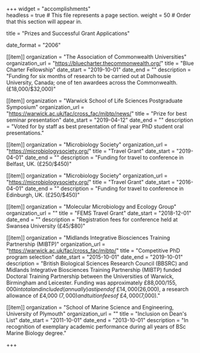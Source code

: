 +++
widget = "accomplishments"  
headless = true  # This file represents a page section.
weight = 50  # Order that this section will appear in.

title = "Prizes and Successful Grant Applications" 

date_format = "2006"

[[item]]
  organization = "The Association of Commonwealth Universities"
  organization_url = "https://bluecharter.thecommonwealth.org/"
  title = "Blue Charter Fellowship"
  date_start = "2019-10-01"
  date_end = ""
  description = "Funding for six months of research to be carried out at Dalhousie University, Canada; one of ten awardees across the Commonwealth. (£18,000/$32,000)"

[[item]]
  organization = "Warwick School of Life Sciences Postgraduate Symposium"
  organization_url = "https://warwick.ac.uk/fac/cross_fac/mibtp/news/"
  title = "Prize for best seminar presentation"
  date_start = "2019-04-12"
  date_end = ""
  description = "Voted for by staff as best presentation of final year PhD student oral presentations."

[[item]]
  organization = "Microbiology Society"
  organization_url = "https://microbiologysociety.org/"
  title = "Travel Grant"
  date_start = "2019-04-01"
  date_end = ""
  description = "Funding for travel to conference in Belfast, UK. (£250/$450)"

[[item]]
  organization = "Microbiology Society"
  organization_url = "https://microbiologysociety.org/"
  title = "Travel Grant"
  date_start = "2016-04-01"
  date_end = ""
  description = "Funding for travel to conference in Edinburgh, UK. (£250/$450)"

[[item]]
  organization = "Molecular Microbiology and Ecology Group"
  organization_url = ""
  title = "FEMS Travel Grant"
  date_start = "2018-12-01"
  date_end = ""
  description = "Registration fees for conference held at Swansea University (£45/$80)"

[[item]]
  organization = "Midlands Integrative Biosciences Training Partnership (MIBTP)"
  organization_url = "https://warwick.ac.uk/fac/cross_fac/mibtp/"
  title = "Competitive PhD program selection"
  date_start = "2015-10-01"
  date_end = "2019-10-01"
  description = "British Biological Sciences Research Council (BBSRC) and Midlands Integrative Biosciences Training Partnership (MIBTP) funded Doctoral Training Partnership between the Universities of Warwick, Birmingham and Leicester. Funding was approximately £88,000/$155,000 in total and included (annually) a stipend of ~£14,000 ($26,000), a research allowance of £4,000 ($7,000) and tuition fees of ~£4,000 ($7,000)."

[[item]]
  organization = "School of Marine Science and Engineering, University of Plymouth"
  organization_url = ""
  title = "Inclusion on Dean's List"
  date_start = "2011-10-01"
  date_end = "2013-10-01"
  description = "In recognition of exemplary academic performance during all years of BSc Marine Biology degree."

+++